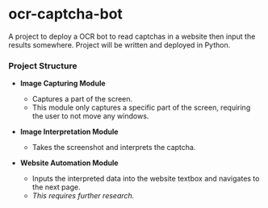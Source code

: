 # ocr-captcha-bot
A project to deploy a OCR bot to read captchas in a website then input the results somewhere.
Project will be written and deployed in Python.

### Project Structure
- **Image Capturing Module**
  - Captures a part of the screen.
  - This module only captures a specific part of the screen, requiring the user to not move any windows.

- **Image Interpretation Module**
  - Takes the screenshot and interprets the captcha.

- **Website Automation Module**
  - Inputs the interpreted data into the website textbox and navigates to the next page.
  - *This requires further research.*
